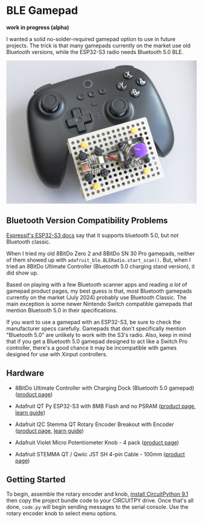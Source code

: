<!-- SPDX-License-Identifier: MIT -->
<!-- SPDX-FileCopyrightText: Copyright 2024 Sam Blenny -->
# BLE Gamepad

**work in progress (alpha)**

I wanted a solid no-solder-required gamepad option to use in future projects.
The trick is that many gamepads currently on the market use old Bluetooth
versions, while the ESP32-S3 radio needs Bluetooth 5.0 BLE.

![QT Py ESP32-S3 dev board with rotary encoder and gamepad](qtpyS3Ultimate.jpeg)


## Bluetooth Version Compatibility Problems

[Espressif's ESP32-S3 docs](https://docs.espressif.com/projects/esp-idf/en/stable/esp32s3/api-guides/bluetooth.html)
say that it supports bluetooth 5.0, but not Bluetooth classic.

When I tried my old 8BitDo Zero 2 and 8BitDo SN 30 Pro gamepads, neither of
them showed up with `adafruit_ble.BLERadio.start_scan()`. But, when I tried an
8BitDo Ultimate Controller (Bluetooth 5.0 charging stand version), it did show
up.

Based on playing with a few Bluetooth scanner apps and reading *a lot* of
gamepad product pages, my best guess is that, most Bluetooth gamepads currently
on the market (July 2024) probably use Bluetooth Classic. The main exception is
some newer Nintendo Switch compatible gamepads that mention Bluetooth 5.0 in
their specifications.

If you want to use a gamepad with an ESP32-S3, be sure to check the
manufacturer specs carefully. Gamepads that don't specifically mention
"Bluetooth 5.0" are unlikely to work with the S3's radio. Also, keep in mind
that if you get a Bluetooth 5.0 gamepad designed to act like a Switch Pro
controller, there's a good chance it may be incompatible with games designed
for use with Xinput controllers.


## Hardware

- 8BitDo Ultimate Controller with Charging Dock (Bluetooth 5.0 gamepad)
  ([product page](https://www.8bitdo.com/ultimate-bluetooth-controller/))

- Adafruit QT Py ESP32-S3 with 8MB Flash and no PSRAM
  ([product page](https://www.adafruit.com/product/5426),
  [learn guide](https://learn.adafruit.com/adafruit-qt-py-esp32-s3))

- Adafruit I2C Stemma QT Rotary Encoder Breakout with Encoder
  ([product page](https://www.adafruit.com/product/5880),
  [learn guide](https://learn.adafruit.com/adafruit-i2c-qt-rotary-encoder))

- Adafruit Violet Micro Potentiometer Knob - 4 pack
  ([product page](https://www.adafruit.com/product/5537))

- Adafruit STEMMA QT / Qwiic JST SH 4-pin Cable - 100mm
  ([product page](https://www.adafruit.com/product/4210))


## Getting Started

To begin, assemble the rotary encoder and knob,
[install CircuitPython 9.1](https://learn.adafruit.com/adafruit-qt-py-esp32-s3/circuitpython-2)
then copy the project bundle code to your CIRCUITPY drive. Once that's all done,
`code.py` will begin sending messages to the serial console. Use the rotary
encoder knob to select menu options.
